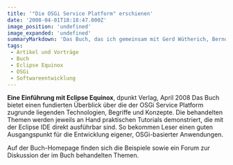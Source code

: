 ```yaml
---
title: '"Die OSGi Service Platform" erschienen'
date: '2008-04-01T18:18:47.000Z'
image_position: 'undefined'
image_expanded: 'undefined'
summaryMarkdown: 'Das Buch, das ich gemeinsam mit Gerd Wütherich, Bernd Kolb, Matthias Lübken zusammen geschrieben haben, bietet einen fundierten Überblick über die OSGi Service Platform'
tags:
 - Artikel und Vorträge
 - Buch
 - Eclipse Equinox
 - OSGi
 - Softwareentwicklung
---
```


**Eine Einführung mit Eclipse Equinox**, dpunkt Verlag, April 2008
Das Buch bietet einen fundierten Überblick über die der OSGi Service Platform zugrunde liegenden Technologien, Begriffe und Konzepte.
Die behandelten Themen werden jeweils an Hand praktischen Tutorials demonstriert, die mit der Eclipse IDE direkt ausführbar sind. So bekommen Leser einen guten Ausgangspunkt für die Entwicklung eigener, OSGi-basierter Anwendungen.

Auf der Buch-Homepage finden sich die Beispiele sowie ein Forum zur Diskussion der im Buch behandelten Themen.  
